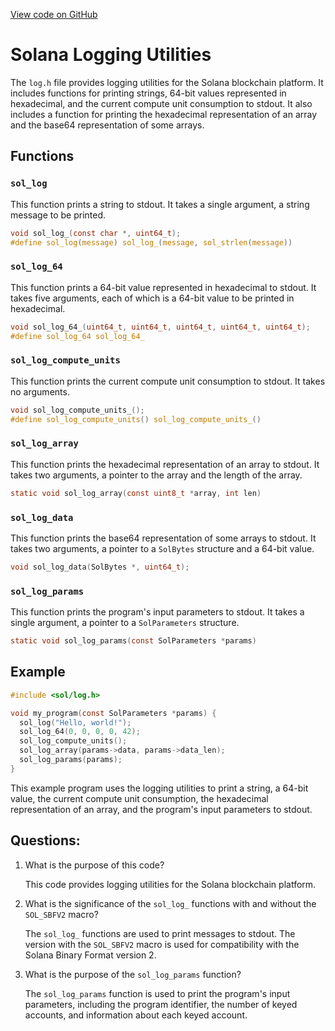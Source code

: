 
[View code on GitHub](https://github.com/solana-labs/solana/blob/master/sdk/sbf/c/inc/sol/log.h)

# Solana Logging Utilities

The `log.h` file provides logging utilities for the Solana blockchain platform. It includes functions for printing strings, 64-bit values represented in hexadecimal, and the current compute unit consumption to stdout. It also includes a function for printing the hexadecimal representation of an array and the base64 representation of some arrays.

## Functions

### `sol_log`

This function prints a string to stdout. It takes a single argument, a string message to be printed.

```c
void sol_log_(const char *, uint64_t);
#define sol_log(message) sol_log_(message, sol_strlen(message))
```

### `sol_log_64`

This function prints a 64-bit value represented in hexadecimal to stdout. It takes five arguments, each of which is a 64-bit value to be printed in hexadecimal.

```c
void sol_log_64_(uint64_t, uint64_t, uint64_t, uint64_t, uint64_t);
#define sol_log_64 sol_log_64_
```

### `sol_log_compute_units`

This function prints the current compute unit consumption to stdout. It takes no arguments.

```c
void sol_log_compute_units_();
#define sol_log_compute_units() sol_log_compute_units_()
```

### `sol_log_array`

This function prints the hexadecimal representation of an array to stdout. It takes two arguments, a pointer to the array and the length of the array.

```c
static void sol_log_array(const uint8_t *array, int len)
```

### `sol_log_data`

This function prints the base64 representation of some arrays to stdout. It takes two arguments, a pointer to a `SolBytes` structure and a 64-bit value.

```c
void sol_log_data(SolBytes *, uint64_t);
```

### `sol_log_params`

This function prints the program's input parameters to stdout. It takes a single argument, a pointer to a `SolParameters` structure.

```c
static void sol_log_params(const SolParameters *params)
```

## Example

```c
#include <sol/log.h>

void my_program(const SolParameters *params) {
  sol_log("Hello, world!");
  sol_log_64(0, 0, 0, 0, 42);
  sol_log_compute_units();
  sol_log_array(params->data, params->data_len);
  sol_log_params(params);
}
```

This example program uses the logging utilities to print a string, a 64-bit value, the current compute unit consumption, the hexadecimal representation of an array, and the program's input parameters to stdout.
## Questions: 
 1. What is the purpose of this code?
    
    This code provides logging utilities for the Solana blockchain platform.

2. What is the significance of the `sol_log_` functions with and without the `SOL_SBFV2` macro?
    
    The `sol_log_` functions are used to print messages to stdout. The version with the `SOL_SBFV2` macro is used for compatibility with the Solana Binary Format version 2.

3. What is the purpose of the `sol_log_params` function?
    
    The `sol_log_params` function is used to print the program's input parameters, including the program identifier, the number of keyed accounts, and information about each keyed account.